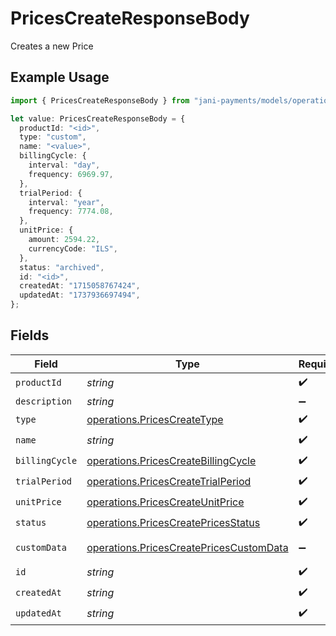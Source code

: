 # PricesCreateResponseBody

Creates a new Price

## Example Usage

```typescript
import { PricesCreateResponseBody } from "jani-payments/models/operations";

let value: PricesCreateResponseBody = {
  productId: "<id>",
  type: "custom",
  name: "<value>",
  billingCycle: {
    interval: "day",
    frequency: 6969.97,
  },
  trialPeriod: {
    interval: "year",
    frequency: 7774.08,
  },
  unitPrice: {
    amount: 2594.22,
    currencyCode: "ILS",
  },
  status: "archived",
  id: "<id>",
  createdAt: "1715058767424",
  updatedAt: "1737936697494",
};
```

## Fields

| Field                                                                                              | Type                                                                                               | Required                                                                                           | Description                                                                                        |
| -------------------------------------------------------------------------------------------------- | -------------------------------------------------------------------------------------------------- | -------------------------------------------------------------------------------------------------- | -------------------------------------------------------------------------------------------------- |
| `productId`                                                                                        | *string*                                                                                           | :heavy_check_mark:                                                                                 | N/A                                                                                                |
| `description`                                                                                      | *string*                                                                                           | :heavy_minus_sign:                                                                                 | N/A                                                                                                |
| `type`                                                                                             | [operations.PricesCreateType](../../models/operations/pricescreatetype.md)                         | :heavy_check_mark:                                                                                 | N/A                                                                                                |
| `name`                                                                                             | *string*                                                                                           | :heavy_check_mark:                                                                                 | N/A                                                                                                |
| `billingCycle`                                                                                     | [operations.PricesCreateBillingCycle](../../models/operations/pricescreatebillingcycle.md)         | :heavy_check_mark:                                                                                 | N/A                                                                                                |
| `trialPeriod`                                                                                      | [operations.PricesCreateTrialPeriod](../../models/operations/pricescreatetrialperiod.md)           | :heavy_check_mark:                                                                                 | N/A                                                                                                |
| `unitPrice`                                                                                        | [operations.PricesCreateUnitPrice](../../models/operations/pricescreateunitprice.md)               | :heavy_check_mark:                                                                                 | N/A                                                                                                |
| `status`                                                                                           | [operations.PricesCreatePricesStatus](../../models/operations/pricescreatepricesstatus.md)         | :heavy_check_mark:                                                                                 | N/A                                                                                                |
| `customData`                                                                                       | [operations.PricesCreatePricesCustomData](../../models/operations/pricescreatepricescustomdata.md) | :heavy_minus_sign:                                                                                 | Any valid JSON value                                                                               |
| `id`                                                                                               | *string*                                                                                           | :heavy_check_mark:                                                                                 | N/A                                                                                                |
| `createdAt`                                                                                        | *string*                                                                                           | :heavy_check_mark:                                                                                 | N/A                                                                                                |
| `updatedAt`                                                                                        | *string*                                                                                           | :heavy_check_mark:                                                                                 | N/A                                                                                                |